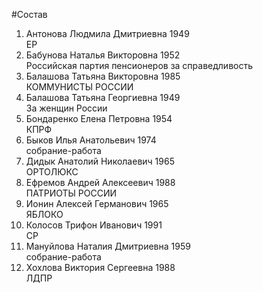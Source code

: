 #Состав
1. Антонова Людмила Дмитриевна 1949   
    ЕР
2. Бабунова Наталья Викторовна 1952   
    Российская партия пенсионеров за справедливость
3. Балашова Татьяна Викторовна 1985   
    КОММУНИСТЫ РОССИИ
4. Балашова Татьяна Георгиевна 1949   
    За женщин России
5. Бондаренко Елена Петровна 1954   
    КПРФ
6. Быков Илья Анатольевич 1974   
    собрание-работа
7. Дидык Анатолий Николаевич 1965   
    ОРТОЛЮКС
8. Ефремов Андрей Алексеевич 1988   
    ПАТРИОТЫ РОССИИ
9. Ионин Алексей Германович 1965   
    ЯБЛОКО
10. Колосов Трифон Иванович 1991   
    СР
11. Мануйлова Наталия Дмитриевна 1959   
    собрание-работа
12. Хохлова Виктория Сергеевна 1988   
    ЛДПР
